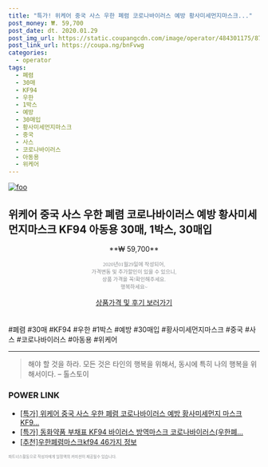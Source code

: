 ```yaml
--- 
title: "특가! 위케어 중국 사스 우한 폐렴 코로나바이러스 예방 황사미세먼지마스크..." 
post_money: ₩. 59,700 
post_date: dt. 2020.01.29 
post_img_url: https://static.coupangcdn.com/image/operator/484301175/87dd0734-93f9-c051-2166-30f8d0bae53f.jpg 
post_link_url: https://coupa.ng/bnFvwg 
categories: 
  - operator 
tags: 
  - 폐렴 
  - 30매 
  - KF94 
  - 우한 
  - 1박스 
  - 예방 
  - 30매입 
  - 황사미세먼지마스크 
  - 중국 
  - 사스 
  - 코로나바이러스 
  - 아동용 
  - 위케어 
--- 
```

[![foo](https://static.coupangcdn.com/image/operator/484301175/87dd0734-93f9-c051-2166-30f8d0bae53f.jpg)](https://coupa.ng/bnFvwg) 

## 위케어 중국 사스 우한 폐렴 코로나바이러스 예방 황사미세먼지마스크 KF94 아동용 30매, 1박스, 30매입 
<p style="text-align: center;">**₩ 59,700**</p> 
<p style="text-align: center;"><span style="color: #898c8f; font-family: Georgia,Times,serif; font-size: 0.75em;">2020년01월29일에 작성되어, <br>가격변동 및 추가할인이 있을 수 있으니,<br> 상품 가격을 꼭!확인해주세요.<br>행복하세요~</span> 
</p>	 
<div markdown="0" style="text-align: center;"><a href="https://coupa.ng/bnFvwg" class="btn btn--success">상품가격 및 후기 보러가기</a></div> 
<br><br> 
  #폐렴 #30매 #KF94 #우한 #1박스 #예방 #30매입 #황사미세먼지마스크 #중국 #사스 #코로나바이러스 #아동용 #위케어 
<hr> 

> 해야 할 것을 하라. 모든 것은 타인의 행복을 위해서, 동시에 특히 나의 행복을 위해서이다. – 톨스토이 


### POWER LINK

* <a href="https://blog.naver.com/santokki14/221788452188" target="_blank">[특가] 위케어 중국 사스 우한 폐렴 코로나바이러스 예방 황사미세먼지 마스크 KF9...</a>
* <a href="https://blog.naver.com/an0733/221790368331" target="_blank">[특가] 동화약품 부채표 KF94 바이러스 방역마스크 코로나바이러스(우한폐...</a>
* <a href="https://blog.naver.com/fasyy4321/221789043530" target="_blank">[추천]우한폐렴마스크kf94 46가지 정보</a>

<span style="color: #898c8f; font-family: Georgia,Times,serif; font-size: 0.55em;">파트너스활동으로 작성자에게 일정액의 커미션이 제공될수 있습니다.</span> 
